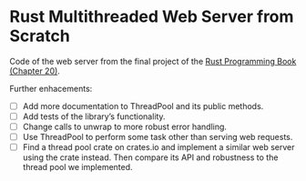 # Rust Multithreaded Web Server from Scratch

Code of the web server from the final project of the [Rust Programming Book (Chapter 20)](https://doc.rust-lang.org/book/ch20-00-final-project-a-web-server.html).

Further enhacements:
* [ ] Add more documentation to ThreadPool and its public methods.
* [ ] Add tests of the library’s functionality.
* [ ] Change calls to unwrap to more robust error handling.
* [ ] Use ThreadPool to perform some task other than serving web requests.
* [ ] Find a thread pool crate on crates.io and implement a similar web server using the crate instead. Then compare its API and robustness to the thread pool we implemented.

